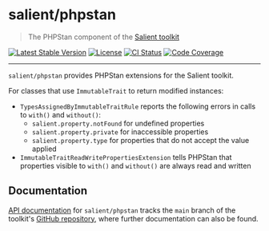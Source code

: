# salient/phpstan

> The PHPStan component of the [Salient toolkit][toolkit]

<p>
  <a href="https://packagist.org/packages/salient/toolkit"><img src="https://poser.pugx.org/salient/toolkit/v" alt="Latest Stable Version" /></a>
  <a href="https://packagist.org/packages/salient/toolkit"><img src="https://poser.pugx.org/salient/toolkit/license" alt="License" /></a>
  <a href="https://github.com/salient-labs/toolkit/actions"><img src="https://github.com/salient-labs/toolkit/actions/workflows/ci.yml/badge.svg" alt="CI Status" /></a>
  <a href="https://codecov.io/gh/salient-labs/toolkit"><img src="https://codecov.io/gh/salient-labs/toolkit/graph/badge.svg?token=Y0l9ZeEtrI" alt="Code Coverage" /></a>
</p>

---

`salient/phpstan` provides PHPStan extensions for the Salient toolkit.

For classes that use `ImmutableTrait` to return modified instances:

- `TypesAssignedByImmutableTraitRule` reports the following errors in calls to
  `with()` and `without()`:
  - `salient.property.notFound` for undefined properties
  - `salient.property.private` for inaccessible properties
  - `salient.property.type` for properties that do not accept the value applied
- `ImmutableTraitReadWritePropertiesExtension` tells PHPStan that properties
  visible to `with()` and `without()` are always read and written

## Documentation

[API documentation][api-docs] for `salient/phpstan` tracks the `main` branch of
the toolkit's [GitHub repository][toolkit], where further documentation can also
be found.

[api-docs]:
  https://salient-labs.github.io/toolkit/namespace-Salient.PHPStan.html
[toolkit]: https://github.com/salient-labs/toolkit
